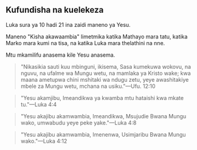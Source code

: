 ## Kufundisha na kuelekeza

Luka sura ya 10 hadi 21 ina zaidi maneno ya Yesu.

Maneno "Kisha akawaambia" limetmika katika Mathayo mara tatu, katika Marko mara kumi na tisa, na katika Luka mara thelathini na nne.

Mtu mkamilifu anasema kile Yesu anasema.

> "Nikasikia sauti kuu mbinguni, ikisema, Sasa kumekuwa wokovu, na nguvu, na ufalme wa Mungu wetu, na mamlaka ya Kristo wake; kwa maana ametupwa chini mshitaki wa ndugu zetu, yeye awashitakiye mbele za Mungu wetu, mchana na usiku."&mdash;Ufu. 12:10

> "Yesu akamjibu, Imeandikwa ya kwamba mtu hataishi kwa mkate tu."&mdash;Luka 4:4

> "Yesu akajibu akamwambia, Imeandikwa, Msujudie Bwana Mungu wako, umwabudu yeye peke yake."&mdash;Luka 4:8

> "Yesu akajibu akamwambia, Imenenwa, Usimjaribu Bwana Mungu wako."&mdash;Luka 4:12
